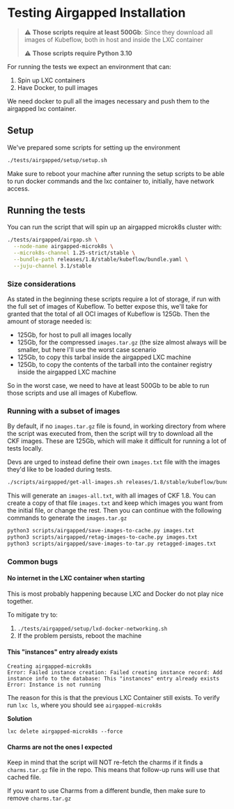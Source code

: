# Testing Airgapped Installation
> :warning: **Those scripts require at least 500Gb**: Since they download all images of Kubeflow, both in host and inside the LXC container
>
> :warning: **Those scripts require Python 3.10**

For running the tests we expect an environment that can:
1. Spin up LXC containers
2. Have Docker, to pull images

We need docker to pull all the images necessary and push them to the airgapped
lxc container.

## Setup

We've prepared some scripts for setting up the environment
```bash
./tests/airgapped/setup/setup.sh
```

Make sure to reboot your machine after running the setup scripts to be able to
run docker commands and the lxc container to, initially, have network access.

## Running the tests

You can run the script that will spin up an airgapped microk8s cluster with:

```bash
./tests/airgapped/airgap.sh \
  --node-name airgapped-microk8s \
  --microk8s-channel 1.25-strict/stable \
  --bundle-path releases/1.8/stable/kubeflow/bundle.yaml \
  --juju-channel 3.1/stable
```

### Size considerations

As stated in the beginning these scripts require a lot of storage, if run with
the full set of images of Kubeflow. To better expose this, we'll take for
granted that the total of all OCI images of Kubeflow is 125Gb. Then the amount
of storage needed is:
- 125Gb, for host to pull all images locally
- 125Gb, for the compressed `images.tar.gz` (the size almost always will be
  smaller, but here I'll use the worst case scenario
- 125Gb, to copy this tarbal inside the airgapped LXC machine
- 125Gb, to copy the contents of the tarball into the container registry inside
  the airgapped LXC machine

So in the worst case, we need to have at least 500Gb to be able to run those
scripts and use all images of Kubeflow.

### Running with a subset of images

By default, if no `images.tar.gz` file is found, in working directory from where
the script was executed from, then the script will try to download
all the CKF images. These are 125Gb, which will make it difficult for running a
lot of tests locally.

Devs are urged to instead define their own `images.txt` file with the images
they'd like to be loaded during tests.

```bash
./scripts/airgapped/get-all-images.sh releases/1.8/stable/kubeflow/bundle.yaml > images-all.txt
```

This will generate an `images-all.txt`, with all images of CKF 1.8. You can
create a copy of that file `images.txt` and keep which images you want from
the initial file, or change the rest. Then you can continue with the following
commands to generate the `images.tar.gz`

```bash
python3 scripts/airgapped/save-images-to-cache.py images.txt
python3 scripts/airgapped/retag-images-to-cache.py images.txt
python3 scripts/airgapped/save-images-to-tar.py retagged-images.txt
```


### Common bugs

#### No internet in the LXC container when starting

This is most probably happening because LXC and Docker do not play nice together.

To mitigate try to:
1. `./tests/airgapped/setup/lxd-docker-networking.sh`
2. If the problem persists, reboot the machine


#### This "instances" entry already exists
```
Creating airgapped-microk8s
Error: Failed instance creation: Failed creating instance record: Add instance info to the database: This "instances" entry already exists
Error: Instance is not running
```

The reason for this is that the previous LXC Container still exists. To verify run `lxc ls`, where you should see `airgapped-microk8s`

**Solution**
```
lxc delete airgapped-microk8s --force
```

#### Charms are not the ones I expected

Keep in mind that the script will NOT re-fetch the charms if it finds a
`charms.tar.gz` file in the repo. This means that follow-up runs will use
that cached file.

If you want to use Charms from a different bundle, then make sure to remove
`charms.tar.gz`

